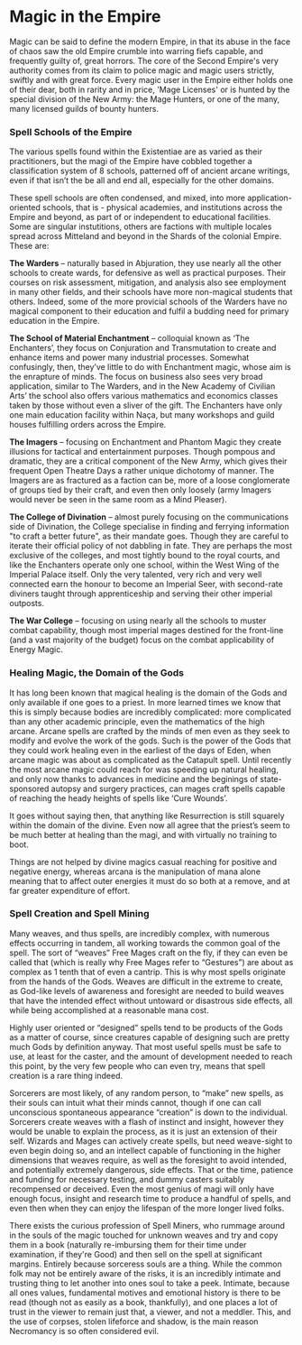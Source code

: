 # Magic in the Empire

Magic can be said to define the modern Empire, in that its abuse in the face of chaos saw the old Empire crumble into warring fiefs capable, and frequently guilty of, great horrors. The core of the Second Empire's very authority comes from its claim to police magic and magic users strictly, swiftly and with great force. Every magic user in the Empire either holds one of their dear, both in rarity and in price, 'Mage Licenses' or is hunted by the special division of the New Army: the Mage Hunters, or one of the many, many licensed guilds of bounty hunters.

### Spell Schools of the Empire
The various spells found within the Existentiae are as varied as their practitioners, but the magi of the Empire have cobbled together a classification system of 8 schools, patterned off of ancient arcane writings, even if that isn’t the be all and end all, especially for the other domains.

These spell schools are often condensed, and mixed, into more application-oriented schools, that is - physical academies, and institutions across the Empire and beyond, as part of or independent to educational facilities. Some are singular instutitions, others are factions with multiple locales spread across Mitteland and beyond in the Shards of the colonial Empire. These are:

**The Warders** – naturally based in Abjuration, they use nearly all the other schools to create wards, for defensive as well as practical purposes. Their courses on risk assessment, mitigation, and analysis also see employment in many other fields, and their schools have more non-magical students that others. Indeed, some of the more provicial schools of the Warders have no magical component to their education and fulfil a budding need for primary education in the Empire.

**The School of Material Enchantment** – colloquial known as ‘The Enchanters’, they focus on Conjuration and Transmutation to create and enhance items and power many industrial processes. Somewhat confusingly, then, they’ve little to do with Enchantment magic, whose aim is the enrapture of minds. The focus on business also sees very broad application, similar to The Warders, and in the New Academy of Civilian Arts’ the school also offers various mathematics and economics classes taken by those without even a sliver of the gift. The Enchanters have only one main education facility within Naça, but many workshops and guild houses fulfilling orders across the Empire.

**The Imagers** – focusing on Enchantment and Phantom Magic they create illusions for tactical and entertainment purposes. Though pompous and dramatic, they are a critical component of the New Army, which gives their frequent Open Theatre Days a rather unique dichotomy of manner. The Imagers are as fractured as a faction can be, more of a loose conglomerate of groups tied by their craft, and even then only loosely (army Imagers would never be seen in the same room as a Mind Pleaser).

**The College of Divination** – almost purely focusing on the communications side of Divination, the College specialise in finding and ferrying information "to craft a better future", as their mandate goes. Though they are careful to iterate their official policy of not dabbling in fate. They are perhaps the most exclusive of the colleges, and most tightly bound to the royal courts, and like the Enchanters operate only one school, within the West Wing of the Imperial Palace itself. Only the very talented, very rich and very well connected earn the honour to become an Imperial Seer, with second-rate diviners taught through apprenticeship and serving their other imperial outposts.

**The War College** – focusing on using nearly all the schools to muster combat capability, though most imperial mages destined for the front-line (and a vast majority of the budget) focus on the combat applicability of Energy Magic.

### Healing Magic, the Domain of the Gods

It has long been known that magical healing is the domain of the Gods and only available if one goes to a priest. In more learned times we know that this is simply because bodies are incredibly complicated: more complicated than any other academic principle, even the mathematics of the high arcane. Arcane spells are crafted by the minds of men even as they seek to modify and evolve the work of the gods. Such is the power of the Gods that they could work healing even in the earliest of the days of Eden, when arcane magic was about as complicated as the Catapult spell. Until recently the most arcane magic could reach for was speeding up natural healing, and only now thanks to advances in medicine and the beginings of state-sponsored autopsy and surgery practices, can mages craft spells capable of reaching the heady heights of spells like ‘Cure Wounds’.

It goes without saying then, that anything like Resurrection is still squarely within the domain of the divine. Even now all agree that the priest’s seem to be much better at healing than the magi, and with virtually no training to boot.

Things are not helped by divine magics casual reaching for positive and negative energy, whereas arcana is the manipulation of mana alone meaning that to affect outer energies it must do so both at a remove, and at far greater expenditure of effort.

### Spell Creation and Spell Mining
Many weaves, and thus spells, are incredibly complex, with numerous effects occurring in tandem, all working towards the common goal of the spell. The sort of “weaves” Free Mages craft on the fly, if they can even be called that (which is really why Free Mages refer to “Gestures”) are about as complex as 1 tenth that of even a cantrip. This is why most spells originate from the hands of the Gods. Weaves are difficult in the extreme to create, as God-like levels of awareness and foresight are needed to build weaves that have the intended effect without untoward or disastrous side effects, all while being accomplished at a reasonable mana cost. 

Highly user oriented or “designed” spells tend to be products of the Gods as a matter of course, since creatures capable of designing such are pretty much Gods by definition anyway. That most useful spells must be safe to use, at least for the caster, and the amount of development needed to reach this point, by the very few people who can even try, means that spell creation is a rare thing indeed.

Sorcerers are most likely, of any random person, to “make” new spells, as their souls can intuit what their minds cannot, though if one can call unconscious spontaneous appearance “creation” is down to the individual. Sorcerers create weaves with a flash of instinct and insight, however they would be unable to explain the process, as it is just an extension of their self. Wizards and Mages can actively create spells, but need weave-sight to even begin doing so, and an intellect capable of functioning in the higher dimensions that weaves require, as well as the foresight to avoid intended, and potentially extremely dangerous, side effects. That or the time, patience and funding for necessary testing, and dummy casters suitably recompensed or deceived. Even the most genius of magi will only have enough focus, insight and research time to produce a handful of spells, and even then when they can enjoy the lifespan of the more longer lived folks. 

There exists the curious profession of Spell Miners, who rummage around in the souls of the magic touched for unknown weaves and try and copy them in a book (naturally re-imbursing them for their time under examination, if they're Good) and then sell on the spell at significant margins. Entirely because sorceress souls are a thing. While the common folk may not be entirely aware of the risks, it is an incredibly intimate and trusting thing to let another into ones soul to take a peek. Intimate, because all ones values, fundamental motives and emotional history is there to be read (though not as easily as a book, thankfully), and one places a lot of trust in the viewer to remain just that, a viewer, and not a meddler. This, and the use of corpses, stolen lifeforce and shadow, is the main reason Necromancy is so often considered evil. 
